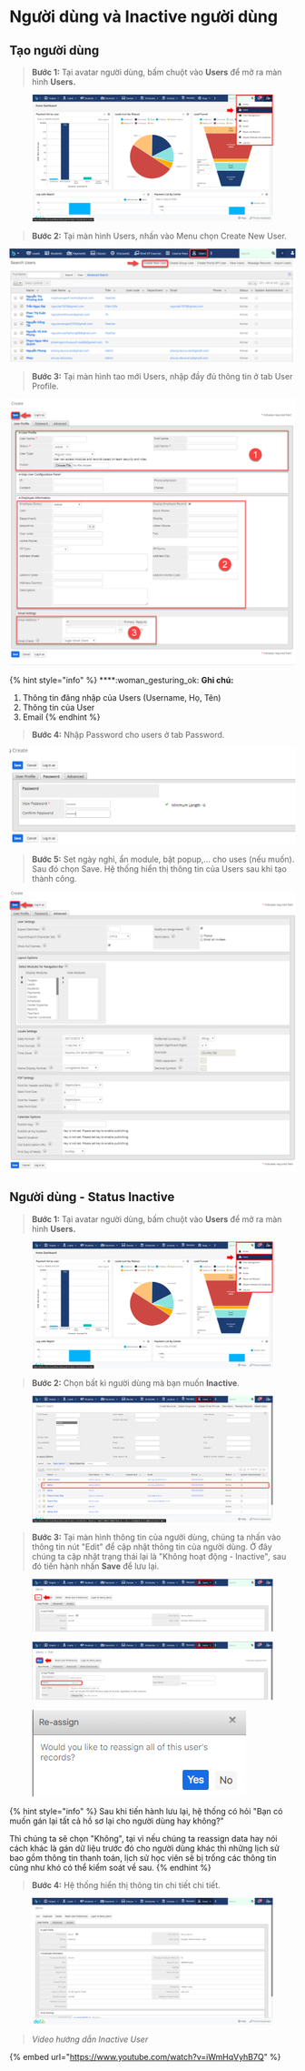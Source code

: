 # Người dùng và Inactive người dùng

## Tạo người dùng

> **Bước 1:** Tại avatar người dùng, bấm chuột vào **Users** để mở ra màn hình **Users.**&#x20;

<figure><img src="../../.gitbook/assets/image (9) (1).png" alt=""><figcaption></figcaption></figure>

> **Bước 2:** Tại màn hình Users, nhấn vào Menu chọn Create New User.

![](../../.gitbook/assets/User2.png)

> **Bước 3:** Tại màn hình tao mới Users, nhập đầy đủ thông tin ở tab User Profile.

![](../../.gitbook/assets/Users3.png)

{% hint style="info" %}
****:woman\_gesturing\_ok: **Ghi chú:**

1. Thông tin đăng nhập của Users (Username, Họ, Tên)
2. Thông tin của User&#x20;
3. Email
{% endhint %}

> **Bước 4:** Nhập Password cho users ở tab Password.

![](../../.gitbook/assets/User4.png)

> **Bước 5:** Set ngày nghỉ, ẩn module, bật popup,… cho uses (nếu muốn). Sau đó chọn Save. Hệ thống hiển thị thông tin của Users sau khi tạo thành công.

![](../../.gitbook/assets/Uses5.png)

## Người dùng - Status Inactive

> **Bước 1:** Tại avatar người dùng, bấm chuột vào **Users** để mở ra màn hình **Users.**&#x20;

<figure><img src="../../.gitbook/assets/image (2).png" alt=""><figcaption></figcaption></figure>

> **Bước 2:** Chọn bất kì người dùng mà bạn muốn **Inactive**.

<figure><img src="../../.gitbook/assets/image (3) (1) (2).png" alt=""><figcaption></figcaption></figure>

> **Bước 3:** Tại màn hình thông tin của người dùng, chúng ta nhấn vào thông tin nút "Edit" để cập nhật thông tin của người dùng. Ở đây chúng ta cập nhật trạng thái lại là "Không hoạt động - Inactive"_,_ sau đó tiến hành nhấn **Save** để lưu lại.

<figure><img src="../../.gitbook/assets/image.png" alt=""><figcaption></figcaption></figure>

<figure><img src="../../.gitbook/assets/image (6).png" alt=""><figcaption></figcaption></figure>

<figure><img src="../../.gitbook/assets/image (1).png" alt=""><figcaption></figcaption></figure>

{% hint style="info" %}
Sau khi tiến hành lưu lại, hệ thống có hỏi "Bạn có muốn gán lại tất cả hồ sơ lại cho người dùng hay không?"&#x20;

Thì chúng ta sẽ chọn "Không", tại vì nếu chúng ta reassign data hay nói cách khác là gán dữ liệu trước đó cho người dùng khác thì những lịch sử bao gồm thông tin thanh toán, lịch sử học viên sẽ bị trống các thông tin cũng như khó có thể kiểm soát về sau.
{% endhint %}

> **Bước 4:** Hệ thống hiển thị thông tin chi tiết chi tiết.

<figure><img src="../../.gitbook/assets/image (3) (1) (1).png" alt=""><figcaption></figcaption></figure>

> _Video hướng dẫn Inactive User_

{% embed url="https://www.youtube.com/watch?v=iWmHqVyhB7Q" %}
